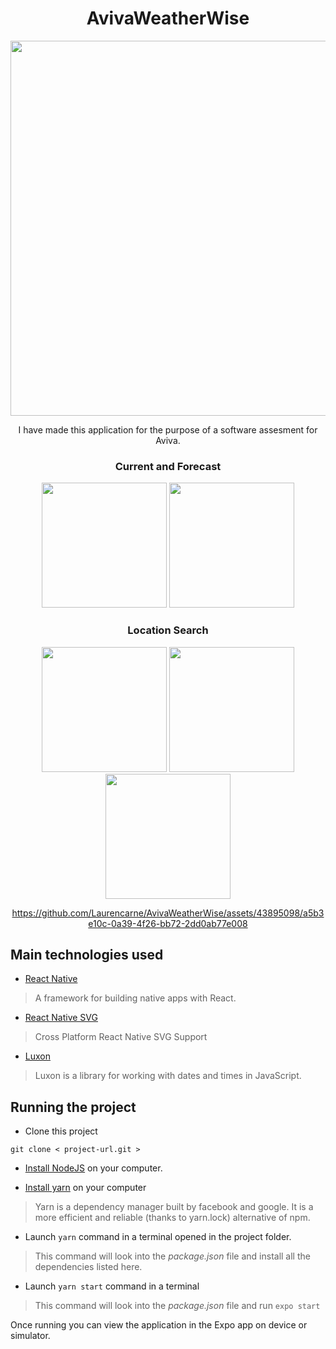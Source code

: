 
<div id="header" align="center">
  <h1>AvivaWeatherWise</h1>
<img src="https://github.com/Laurencarne/AvivaWeatherWise/assets/43895098/4f358b15-f1a5-406a-927a-5331b73d18c5" width="600">
  <p/>
  <p/>
I have made this application for the purpose of a software assesment for Aviva.
</div>

<div id="socialMedia" align="center">


  
<h3>Current and Forecast</h3>
<img src="https://github.com/Laurencarne/AvivaWeatherWise/assets/43895098/e261753d-727d-4d91-a011-31d58bb9d303" width="200">
<img src="https://github.com/Laurencarne/AvivaWeatherWise/assets/43895098/36d8d90f-d307-415f-9454-fe28d2d239f6" width="200">
  
<h3>Location Search</h3>
<img src="https://github.com/Laurencarne/AvivaWeatherWise/assets/43895098/0f0fe506-b9a3-48ab-9d3c-b8a4edd24f72" width="200">
<img src="https://github.com/Laurencarne/AvivaWeatherWise/assets/43895098/4725511e-97f8-42e7-bcc9-5e6440799d95" width="200">
<img src="https://github.com/Laurencarne/AvivaWeatherWise/assets/43895098/076b10df-29e8-421f-96e5-ca59c1dd0be4" width="200">

https://github.com/Laurencarne/AvivaWeatherWise/assets/43895098/a5b3e10c-0a39-4f26-bb72-2dd0ab77e008

</div>





## Main technologies used

- [React Native](https://github.com/facebook/react-native)

> A framework for building native apps with React.

- [React Native SVG](https://github.com/software-mansion/react-native-svg)

> Cross Platform React Native SVG Support

- [Luxon](https://github.com/moment/luxon/)

> Luxon is a library for working with dates and times in JavaScript.


## Running the project

- Clone this project
```
git clone < project-url.git >
```

- [Install NodeJS](https://nodejs.org/en/) on your computer.

- [Install yarn](https://yarnpkg.com/en/docs/install) on your computer
> Yarn is a dependency manager built by facebook and google. It is a more efficient and reliable (thanks to yarn.lock) alternative of npm.

- Launch ``` yarn ``` command in a terminal opened in the project folder.
> This command will look into the *package.json* file and install all the dependencies listed here.

- Launch ``` yarn start ``` command in a terminal
> This command will look into the *package.json* file and run ``` expo start ```

Once running you can view the application in the Expo app on device or simulator. 
